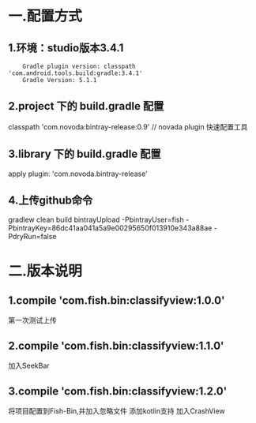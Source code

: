 # 一.配置方式
## 1.环境：studio版本3.4.1
        Gradle plugin version: classpath 'com.android.tools.build:gradle:3.4.1'
        Gradle Version: 5.1.1
## 2.project 下的 build.gradle 配置
  classpath 'com.novoda:bintray-release:0.9'    // novada plugin 快速配置工具
## 3.library 下的 build.gradle 配置
  apply plugin: 'com.novoda.bintray-release'
## 4.上传github命令
 gradlew clean build bintrayUpload -PbintrayUser=fish -PbintrayKey=86dc41aa041a5a9e00295650f013910e343a88ae -PdryRun=false

# 二.版本说明
## 1.compile 'com.fish.bin:classifyview:1.0.0'
  第一次测试上传
## 2.compile 'com.fish.bin:classifyview:1.1.0'
  加入SeekBar
## 3.compile 'com.fish.bin:classifyview:1.2.0'
  将项目配置到Fish-Bin,并加入忽略文件
  添加kotlin支持
  加入CrashView
